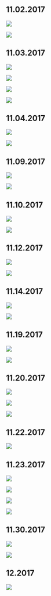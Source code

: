 ## 11.02.2017

![](https://judge2020.me/CrKj9ICO.png)

![](https://judge2020.me/Rvq1u2AN.png)

## 11.03.2017

![](https://judge2020.me/irkEuVGq4R.png)

![](https://judge2020.me/b1huJhjKD.png)

![](https://judge2020.me/BFCVVinmDb.png)

![](https://i.gyazo.com/0531fa976fe5145db44001f8d0b067b0.gif)

## 11.04.2017

![](https://judge2020.me/m4p7X5T3zS.png)

![](https://judge2020.me/Bz3sFh8ihw.gif)

## 11.09.2017

![](https://judge2020.me/Kb70iI1Aj.png)

![](https://judge2020.me/HAjQfTuo5.gif)

## 11.10.2017

![](https://judge2020.me/J36eqboDIu.png)

![](https://judge2020.me/1dtwFaKLTe.gif)

## 11.12.2017

![](https://judge2020.me/R1EO4nnqm.png)

![](https://judge2020.me/bpBRLInJr.png)

## 11.14.2017

![](https://judge2020.me/Pkh0PR2n.png)

![](https://judge2020.me/dBFY23vk.png)

## 11.19.2017

![](https://judge2020.me/Ov04w3TP.png)

![](https://judge2020.me/6vF7wOLu.png)

## 11.20.2017

![](https://judge2020.me/yQ4dd3U.png)

![](https://judge2020.me/w0EqRZ79h.png)

![](https://judge2020.me/upgpnNyI2.png)

## 11.22.2017

![](https://judge2020.me/YOZj3VTfA.png)

## 11.23.2017

![](https://judge2020.me/hROYCebCA.png)

![](https://judge2020.me/sDwbEAq9.png)

![](https://judge2020.me/fvSeEjo.png)

![](https://judge2020.me/7gUyzDV.png)

## 11.30.2017

![](https://judge2020.me/WS6gUzrFTv.png)

![](https://judge2020.me/PMLdIuO9k.png)


## 12.2017

![](https://judge2020.me/zwjJI5s.png)